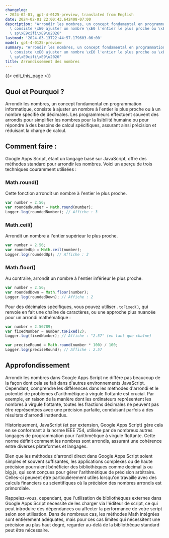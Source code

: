 ```yaml
---
changelog:
- 2024-02-01, gpt-4-0125-preview, translated from English
date: 2024-02-01 22:00:43.642408-07:00
description: "Arrondir les nombres, un concept fondamental en programmation informatique,\
  \ consiste \xE0 ajuster un nombre \xE0 l'entier le plus proche ou \xE0 un nombre\
  \ sp\xE9cifi\xE9\u2026"
lastmod: '2024-03-13T22:44:57.179603-06:00'
model: gpt-4-0125-preview
summary: "Arrondir les nombres, un concept fondamental en programmation informatique,\
  \ consiste \xE0 ajuster un nombre \xE0 l'entier le plus proche ou \xE0 un nombre\
  \ sp\xE9cifi\xE9\u2026"
title: Arrondissement des nombres
---
```


{{< edit_this_page >}}

## Quoi et Pourquoi ?

Arrondir les nombres, un concept fondamental en programmation informatique, consiste à ajuster un nombre à l'entier le plus proche ou à un nombre spécifié de décimales. Les programmeurs effectuent souvent des arrondis pour simplifier les nombres pour la lisibilité humaine ou pour répondre à des besoins de calcul spécifiques, assurant ainsi précision et réduisant la charge de calcul.

## Comment faire :

Google Apps Script, étant un langage basé sur JavaScript, offre des méthodes standard pour arrondir les nombres. Voici un aperçu de trois techniques couramment utilisées :

### Math.round()
Cette fonction arrondit un nombre à l'entier le plus proche.

```javascript
var number = 2.56;
var roundedNumber = Math.round(number); 
Logger.log(roundedNumber); // Affiche : 3
```

### Math.ceil()
Arrondit un nombre à l'entier supérieur le plus proche.

```javascript
var number = 2.56;
var roundedUp = Math.ceil(number); 
Logger.log(roundedUp); // Affiche : 3
```

### Math.floor()
Au contraire, arrondit un nombre à l'entier inférieur le plus proche.

```javascript
var number = 2.56;
var roundedDown = Math.floor(number); 
Logger.log(roundedDown); // Affiche : 2
```

Pour des décimales spécifiques, vous pouvez utiliser `.toFixed()`, qui renvoie en fait une chaîne de caractères, ou une approche plus nuancée pour un arrondi mathématique :

```javascript
var number = 2.56789;
var fixedNumber = number.toFixed(2); 
Logger.log(fixedNumber); // Affiche : "2.57" (en tant que chaîne)

var preciseRound = Math.round(number * 100) / 100; 
Logger.log(preciseRound); // Affiche : 2.57
```

## Approfondissement

Arrondir les nombres dans Google Apps Script ne diffère pas beaucoup de la façon dont cela se fait dans d'autres environnements JavaScript. Cependant, comprendre les différences dans les méthodes d'arrondi et le potentiel de problèmes d'arithmétique à virgule flottante est crucial. Par exemple, en raison de la manière dont les ordinateurs représentent les nombres à virgule flottante, toutes les fractions décimales ne peuvent pas être représentées avec une précision parfaite, conduisant parfois à des résultats d'arrondi inattendus.

Historiquement, JavaScript (et par extension, Google Apps Script) gère cela en se conformant à la norme IEEE 754, utilisée par de nombreux autres langages de programmation pour l'arithmétique à virgule flottante. Cette norme définit comment les nombres sont arrondis, assurant une cohérence entre diverses plateformes et langages.

Bien que les méthodes d'arrondi direct dans Google Apps Script soient simples et souvent suffisantes, les applications complexes ou de haute précision pourraient bénéficier des bibliothèques comme decimal.js ou big.js, qui sont conçues pour gérer l'arithmétique de précision arbitraire. Celles-ci peuvent être particulièrement utiles lorsqu'on travaille avec des calculs financiers ou scientifiques où la précision des nombres arrondis est primordiale.

Rappelez-vous, cependant, que l'utilisation de bibliothèques externes dans Google Apps Script nécessite de les charger via l'éditeur de script, ce qui peut introduire des dépendances ou affecter la performance de votre script selon son utilisation. Dans de nombreux cas, les méthodes Math intégrées sont entièrement adéquates, mais pour ces cas limites qui nécessitent une précision au plus haut degré, regarder au-delà de la bibliothèque standard peut être nécessaire.
